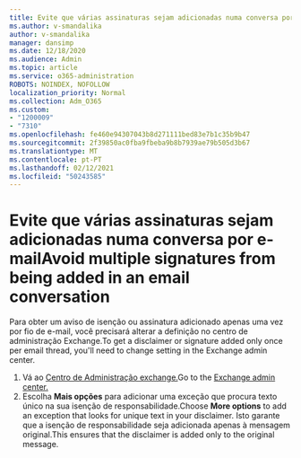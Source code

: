 ```yaml
---
title: Evite que várias assinaturas sejam adicionadas numa conversa por e-mail
ms.author: v-smandalika
author: v-smandalika
manager: dansimp
ms.date: 12/18/2020
ms.audience: Admin
ms.topic: article
ms.service: o365-administration
ROBOTS: NOINDEX, NOFOLLOW
localization_priority: Normal
ms.collection: Adm_O365
ms.custom:
- "1200009"
- "7310"
ms.openlocfilehash: fe460e94307043b8d271111bed83e7b1c35b9b47
ms.sourcegitcommit: 2f39850ac0fba9fbeba9b8b7939ae79b505d3b67
ms.translationtype: MT
ms.contentlocale: pt-PT
ms.lasthandoff: 02/12/2021
ms.locfileid: "50243585"
---
```

# <a name="avoid-multiple-signatures-from-being-added-in-an-email-conversation"></a><span data-ttu-id="d1810-102">Evite que várias assinaturas sejam adicionadas numa conversa por e-mail</span><span class="sxs-lookup"><span data-stu-id="d1810-102">Avoid multiple signatures from being added in an email conversation</span></span>

<span data-ttu-id="d1810-103">Para obter um aviso de isenção ou assinatura adicionado apenas uma vez por fio de e-mail, você precisará alterar a definição no centro de administração Exchange.</span><span class="sxs-lookup"><span data-stu-id="d1810-103">To get a disclaimer or signature added only once per email thread, you'll need to change setting in the Exchange admin center.</span></span>

1. <span data-ttu-id="d1810-104">Vá ao [Centro de Administração exchange.](https://go.microsoft.com/fwlink/p/?linkid=2059104)</span><span class="sxs-lookup"><span data-stu-id="d1810-104">Go to the [Exchange admin center.](https://go.microsoft.com/fwlink/p/?linkid=2059104)</span></span>
2. <span data-ttu-id="d1810-105">Escolha **Mais opções** para adicionar uma exceção que procura texto único na sua isenção de responsabilidade.</span><span class="sxs-lookup"><span data-stu-id="d1810-105">Choose **More options** to add an exception that looks for unique text in your disclaimer.</span></span> <span data-ttu-id="d1810-106">Isto garante que a isenção de responsabilidade seja adicionada apenas à mensagem original.</span><span class="sxs-lookup"><span data-stu-id="d1810-106">This ensures that the disclaimer is added only to the original message.</span></span>

